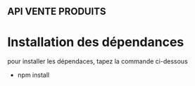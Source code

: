 ## API VENTE PRODUITS

# Installation des dépendances

pour installer les dépendaces, tapez la commande ci-dessous

* npm install